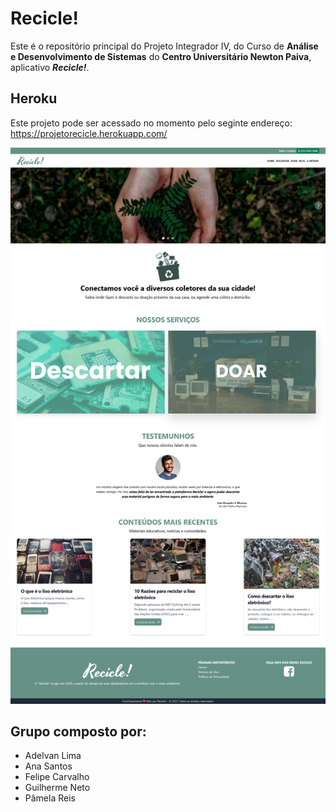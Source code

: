 # Recicle!

Este é o repositório principal do Projeto Integrador IV, do Curso de **Análise e Desenvolvimento de Sistemas** do **Centro Universitário Newton Paiva**, aplicativo **_Recicle!_**.

## Heroku

Este projeto pode ser acessado no momento pelo seginte endereço: https://projetorecicle.herokuapp.com/

![Recicle](.github/imagens/recicle-index_html.png)


## Grupo composto por:

- Adelvan Lima
- Ana Santos
- Felipe Carvalho
- Guilherme Neto
- Pâmela Reis